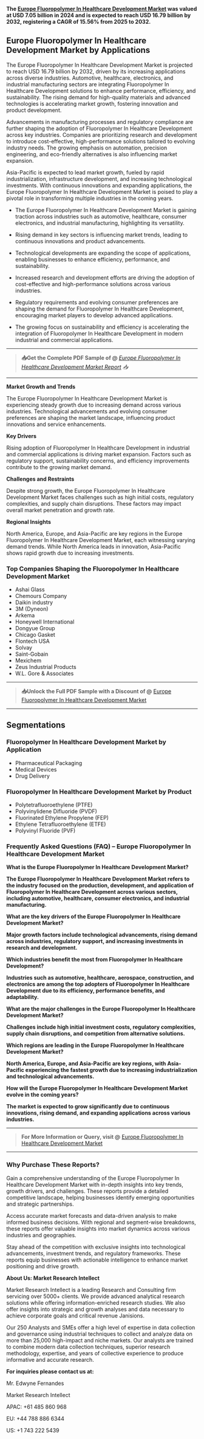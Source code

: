 <p><strong>The <a href="https://www.marketresearchintellect.com/download-sample/?rid=495666&amp;utm_source=Pulse-April-Europe&amp;utm_medium=852">Europe Fluoropolymer In Healthcare Development Market</a> was valued at USD 7.05 billion in 2024 and is expected to reach USD 16.79 billion by 2032, registering a CAGR of 15.56% from 2025 to 2032.</strong></p><h2>Europe Fluoropolymer In Healthcare Development Market by Applications&nbsp;</h2><p><p>The Europe Fluoropolymer In Healthcare Development Market is projected to reach USD 16.79 billion by 2032, driven by its increasing applications across diverse industries. Automotive, healthcare, electronics, and industrial manufacturing sectors are integrating Fluoropolymer In Healthcare Development solutions to enhance performance, efficiency, and sustainability. The rising demand for high-quality materials and advanced technologies is accelerating market growth, fostering innovation and product development.</p><p>Advancements in manufacturing processes and regulatory compliance are further shaping the adoption of Fluoropolymer In Healthcare Development across key industries. Companies are prioritizing research and development to introduce cost-effective, high-performance solutions tailored to evolving industry needs. The growing emphasis on automation, precision engineering, and eco-friendly alternatives is also influencing market expansion.</p><p>Asia-Pacific is expected to lead market growth, fueled by rapid industrialization, infrastructure development, and increasing technological investments. With continuous innovations and expanding applications, the Europe Fluoropolymer In Healthcare Development Market is poised to play a pivotal role in transforming multiple industries in the coming years.</p></p><ul><li><p>The Europe Fluoropolymer In Healthcare Development Market is gaining traction across industries such as automotive, healthcare, consumer electronics, and industrial manufacturing, highlighting its versatility.</p></li><li><p>Rising demand in key sectors is influencing market trends, leading to continuous innovations and product advancements.</p></li><li><p>Technological developments are expanding the scope of applications, enabling businesses to enhance efficiency, performance, and sustainability.</p></li><li><p>Increased research and development efforts are driving the adoption of cost-effective and high-performance solutions across various industries.</p></li><li><p>Regulatory requirements and evolving consumer preferences are shaping the demand for Fluoropolymer In Healthcare Development, encouraging market players to develop advanced applications.</p></li><li><p>The growing focus on sustainability and efficiency is accelerating the integration of Fluoropolymer In Healthcare Development in modern industrial and commercial applications.</p></li></ul><hr /><blockquote><p><strong><span class="font-[700]">📥Get the Complete PDF Sample of @ </span></strong><em><span class="font-[700]"><a href="https://www.marketresearchintellect.com/download-sample/?rid=495666&amp;utm_source=Pulse-April-Europe&amp;utm_medium=852" target="_blank" data-tracking-control-name="article-ssr-frontend-pulse_little-text-block" data-tracking-will-navigate="" data-test-link="">Europe Fluoropolymer In Healthcare Development Market Report</a>&nbsp;📥</span></em></p></blockquote><hr /><p class="" data-start="77" data-end="360"><strong data-start="77" data-end="105">Market Growth and Trends</strong></p><p class="" data-start="77" data-end="360">The Europe Fluoropolymer In Healthcare Development Market is experiencing steady growth due to increasing demand across various industries. Technological advancements and evolving consumer preferences are shaping the market landscape, influencing product innovations and service enhancements.</p><p class="" data-start="362" data-end="606"><strong data-start="362" data-end="377">Key Drivers</strong></p><p class="" data-start="362" data-end="606">Rising adoption of Fluoropolymer In Healthcare Development in industrial and commercial applications is driving market expansion. Factors such as regulatory support, sustainability concerns, and efficiency improvements contribute to the growing market demand.</p><p class="" data-start="608" data-end="849"><strong data-start="608" data-end="637">Challenges and Restraints</strong></p><p class="" data-start="608" data-end="849">Despite strong growth, the Europe Fluoropolymer In Healthcare Development Market faces challenges such as high initial costs, regulatory complexities, and supply chain disruptions. These factors may impact overall market penetration and growth rate.</p><p class="" data-start="851" data-end="1095"><strong data-start="851" data-end="872">Regional Insights</strong></p><p class="" data-start="851" data-end="1095">North America, Europe, and Asia-Pacific are key regions in the Europe Fluoropolymer In Healthcare Development Market, each witnessing varying demand trends. While North America leads in innovation, Asia-Pacific shows rapid growth due to increasing investments.</p><p><h3>Top Companies Shaping the Fluoropolymer In Healthcare Development Market </h3><ul><li>Ashai Glass</li><li>Chemours Company</li><li>Daikin industry</li><li>3M (Dyneon)</li><li>Arkema</li><li>Honeywell International</li><li>Dongyue Group</li><li>Chicago Gasket</li><li>Flontech USA</li><li>Solvay</li><li>Saint-Gobain</li><li>Mexichem</li><li>Zeus Industrial Products</li><li>W.L. Gore & Associates</li></ul></p><hr /><blockquote><p><strong>📥Unlock the Full PDF Sample with a Discount of @</strong> <a href="https://www.marketresearchintellect.com/ask-for-discount/?rid=495666&amp;utm_source=Pulse-April-Europe&amp;utm_medium=852">Europe Fluoropolymer In Healthcare Development Market</a></p></blockquote><hr /><p><h2>Segmentations</h2><h3>Fluoropolymer In Healthcare Development Market by Application</h3><ul><li>Pharmaceutical Packaging</li><li>Medical Devices</li><li>Drug Delivery</li></ul><h3>Fluoropolymer In Healthcare Development Market by Product</h3><ul><li>Polytetrafluoroethylene (PTFE)</li><li>Polyvinylidene Difluoride (PVDF)</li><li>Fluorinated Ethylene Propylene (FEP)</li><li>Ethylene Tetrafluoroethylene (ETFE)</li><li>Polyvinyl Fluoride (PVF)</li></ul></p><h3><strong>Frequently Asked Questions (FAQ) &ndash; Europe Fluoropolymer In Healthcare Development Market</strong></h3><p><strong>What is the Europe Fluoropolymer In Healthcare Development Market?</strong></p><p><strong>The Europe Fluoropolymer In Healthcare Development Market refers to the industry focused on the production, development, and application of Fluoropolymer In Healthcare Development across various sectors, including automotive, healthcare, consumer electronics, and industrial manufacturing.</strong></p><p><strong>What are the key drivers of the Europe Fluoropolymer In Healthcare Development Market?</strong></p><p><strong>Major growth factors include technological advancements, rising demand across industries, regulatory support, and increasing investments in research and development.</strong></p><p><strong>Which industries benefit the most from Fluoropolymer In Healthcare Development?</strong></p><p><strong>Industries such as automotive, healthcare, aerospace, construction, and electronics are among the top adopters of Fluoropolymer In Healthcare Development due to its efficiency, performance benefits, and adaptability.</strong></p><p><strong>What are the major challenges in the Europe Fluoropolymer In Healthcare Development Market?</strong></p><p><strong>Challenges include high initial investment costs, regulatory complexities, supply chain disruptions, and competition from alternative solutions.</strong></p><p><strong>Which regions are leading in the Europe Fluoropolymer In Healthcare Development Market?</strong></p><p><strong>North America, Europe, and Asia-Pacific are key regions, with Asia-Pacific experiencing the fastest growth due to increasing industrialization and technological advancements.</strong></p><p><strong>How will the Europe Fluoropolymer In Healthcare Development Market evolve in the coming years?</strong></p><p><strong>The market is expected to grow significantly due to continuous innovations, rising demand, and expanding applications across various industries.</strong></p><hr /><blockquote><p><span class="font-[700]"><strong>For More Information or Query, visit&nbsp;@</strong>&nbsp;</span><span class="font-[700]"><a href="https://www.marketresearchintellect.com/product/fluoropolymer-in-healthcare-development-market-size-and-forecast/?utm_source=Linkedin&utm_medium=852" target="_blank" data-tracking-control-name="article-ssr-frontend-pulse_little-text-block" data-tracking-will-navigate="" data-test-link="">Europe Fluoropolymer In Healthcare Development Market</a></span></p></blockquote><hr /><h3><strong data-start="0" data-end="31">Why Purchase These Reports?</strong></h3><p class="" data-start="35" data-end="297">Gain a comprehensive understanding of the Europe Fluoropolymer In Healthcare Development Market with in-depth insights into key trends, growth drivers, and challenges. These reports provide a detailed competitive landscape, helping businesses identify emerging opportunities and strategic partnerships.</p><p class="" data-start="299" data-end="540">Access accurate market forecasts and data-driven analysis to make informed business decisions. With regional and segment-wise breakdowns, these reports offer valuable insights into market dynamics across various industries and geographies.</p><p class="" data-start="542" data-end="784">Stay ahead of the competition with exclusive insights into technological advancements, investment trends, and regulatory frameworks. These reports equip businesses with actionable intelligence to enhance market positioning and drive growth.</p><p><strong><span class="font-[700]">About Us: Market Research Intellect</span></strong></p><p><span class="">Market Research Intellect is a leading Research and Consulting firm servicing over 5000+ clients. We provide advanced analytical research solutions while offering information-enriched research studies.&nbsp;</span>We also offer insights into strategic and growth analyses and data necessary to achieve corporate goals and critical revenue Janisions.</p><p><span class="">Our 250 Analysts and SMEs offer a high level of expertise in data collection and governance using industrial techniques to collect and analyze data on more than 25,000 high-impact and niche markets. Our analysts are trained to combine modern data collection techniques, superior research methodology, expertise, and years of collective experience to produce informative and accurate research.</span></p><p><strong>For inquiries please contact us at:</strong></p><p>Mr. Edwyne Fernandes</p><p>Market Research Intellect</p><p>APAC: +61 485 860 968</p><p>EU: +44 788 886 6344</p><p>US: +1 743 222 5439</p>